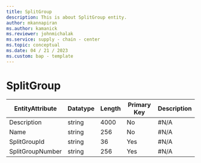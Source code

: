 ```yaml
---
title: SplitGroup
description: This is about SplitGroup entity.
author: mkannapiran
ms.author: kamanick
ms.reviewer: johnmichalak
ms.service: supply - chain - center
ms.topic: conceptual
ms.date: 04 / 21 / 2023
ms.custom: bap - template
---
```


# **SplitGroup**

|	EntityAttribute	|	Datatype	|	Length	|	Primary Key	|	Description	|
|---------------|--------|------|----------|-----------|
|	Description	|	string	|	4000	|	No	|	#N/A	|
|	Name	|	string	|	256	|	No	|	#N/A	|
|	SplitGroupId	|	string	|	36	|	Yes	|	#N/A	|
|	SplitGroupNumber	|	string	|	256	|	Yes	|	#N/A	|
